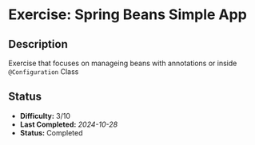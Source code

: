 # Exercise: Spring Beans Simple App

## Description
Exercise that focuses on manageing beans with annotations or inside `@Configuration` Class

## Status
- **Difficulty:** 3/10
- **Last Completed:** _2024-10-28_
- **Status:** Completed